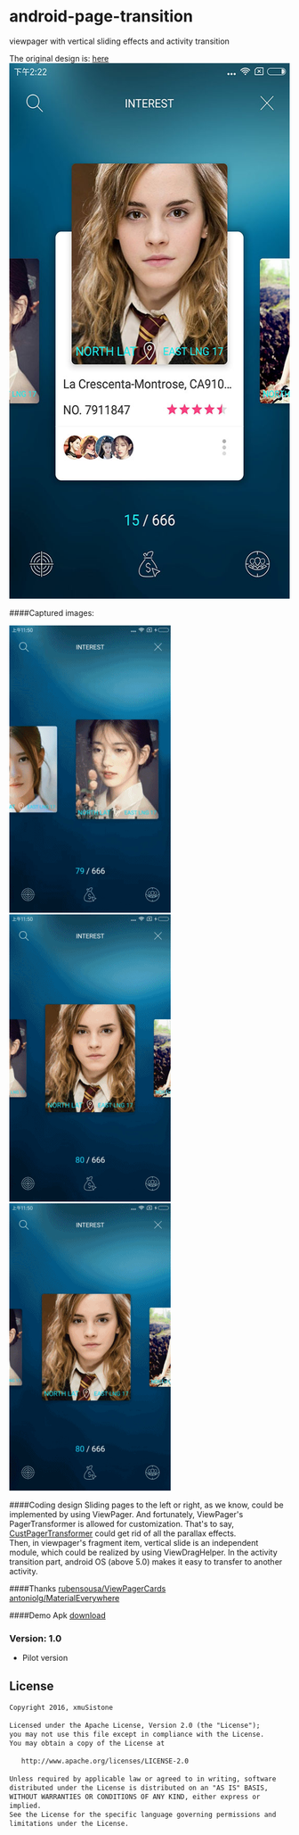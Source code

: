 # android-page-transition
viewpager with vertical sliding effects and activity transition

The original design is:  [here](https://dribbble.com/shots/2493845-ToFind-Transition-Test)
<img src="capture1.jpg" width="540" height="960" />


####Captured images:
<td>
         <img src="gif1.gif" width="290" height="515" />
	 <img src="gif2.gif" width="290" height="515" />
	 <img src="gif3.gif" width="290" height="515" />
</td>

####Coding design
Sliding pages to the left or right, as we know, could be implemented by using ViewPager. And fortunately, ViewPager's PagerTransformer is allowed for customization. That's to say, [CustPagerTransformer](android-page-transition/app/src/main/java/com/stone/transition/CustPagerTransformer.java) could get rid of all the parallax effects. <br>
Then, in viewpager's fragment item, vertical slide is an independent module, which could be realized by using ViewDragHelper. In the activity transition part, android OS (above 5.0) makes it easy to transfer to another activity. <br>

####Thanks
[rubensousa/ViewPagerCards](https://github.com/rubensousa/ViewPagerCards)<br>
[antoniolg/MaterialEverywhere](https://github.com/antoniolg/MaterialEverywhere)

####Demo Apk
[download](https://github.com/xmuSistone/android-page-transition/blob/master/pageTransition.apk?raw=true)

### Version: 1.0

  * Pilot version

## License

    Copyright 2016, xmuSistone

    Licensed under the Apache License, Version 2.0 (the "License");
    you may not use this file except in compliance with the License.
    You may obtain a copy of the License at

       http://www.apache.org/licenses/LICENSE-2.0

    Unless required by applicable law or agreed to in writing, software
    distributed under the License is distributed on an "AS IS" BASIS,
    WITHOUT WARRANTIES OR CONDITIONS OF ANY KIND, either express or implied.
    See the License for the specific language governing permissions and
    limitations under the License.

